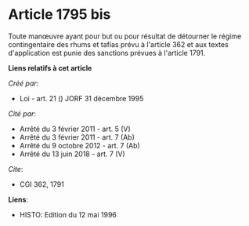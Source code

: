 # Article 1795 bis

Toute manœuvre ayant pour but ou pour résultat de détourner le régime contingentaire des rhums et tafias prévu à l'article
362 et aux textes d'application est punie des sanctions prévues à l'article 1791.

**Liens relatifs à cet article**

_Créé par_:

  - Loi - art. 21 () JORF 31 décembre 1995

_Cité par_:

  - Arrêté du 3 février 2011 - art. 5 (V)
  - Arrêté du 3 février 2011 - art. 7 (Ab)
  - Arrêté du 9 octobre 2012 - art. 7 (Ab)
  - Arrêté du 13 juin 2018 - art. 7 (V)

_Cite_:

  - CGI 362, 1791

**Liens**:

  - HISTO: Edition du 12 mai 1996
